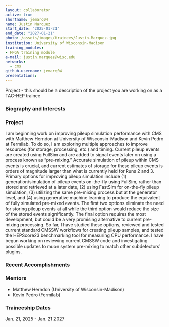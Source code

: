 ```yaml
---
layout: collaborator
active: true
shortname: jemarq04
name: Justin Marquez
start_date: "2025-01-21"
end_date: "2027-01-21"
photo: /assets/images/trainees/Justin-Marquez.jpg
institution: University of Wisconsin-Madison
training_modules:
- FPGA training module
e-mail: justin.marquez@wisc.edu
networks:
  - cms
github-username: jemarq04
presentations:
---
```


Project - this should be a description of the project you are working on as a TAC-HEP trainee

### Biography and Interests

### Project

I am beginning work on improving pileup simulation performance with CMS with Matthew Herndon at University of Wisconsin-Madison and Kevin Pedro at Fermilab. To do so, I am exploring multiple approaches to improve resources (for storage, processing, etc.) and timing. Current pileup events are created using FullSim and are added to signal events later on using a process known as “pre-mixing.” Accurate simulation of pileup within CMS events is crucial, and current estimates of storage for these pileup events is orders of magnitude larger than what is currently held for Runs 2 and 3. Primary options for improving pileup simulation include (1) generation/simulation of pileup events on-the-fly using FullSim, rather than stored and retrieved at a later date, (2) using FastSim for on-the-fly pileup simulation, (3) utilizing the same pre-mixing process but at the generator level, and (4) using generative machine learning to produce the equivalent of fully simulated pre-mixed events.
The first two options eliminate the need for storing pileup events at all while the third option would reduce the size of the stored events significantly. The final option requires the most development, but could be a very promising alternative to current pre-mixing processing. So far, I have studied these options, reviewed and tested current standard CMSSW workflows for creating pileup samples, and tested the HEPScore23 benchmarking tool for measuring CPU performance. I have begun working on reviewing current CMSSW code and investigating possible updates to muon system pre-mixing to match other subdetectors' plugins.


### Recent Accomplishments

### Mentors

 * Matthew Herndon (University of Wisconsin-Madison)
 * Kevin Pedro (Fermilab)

### Traineeship Dates

Jan. 21, 2025 - Jan. 21 2027
